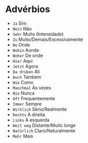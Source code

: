# Advérbios

-   `Ja` Sim
-   `Nein` Não
-   `Sehr` Muito (Intensidade)
-   `Zu` Muito/Demais/Excessivamente
-   `Wo` Onde
-   `Wohin` Aonde
-   `Woher` De onde
-   `Hier` Aqui
-   `Jetzt` Agora
-   `Da drüben` Ali
-   `Auch` Também
-   `Wie` Como
-   `Manchmal` Às vezes
-   `Nie` Nunca
-   `Oft` Frequentemente
-   `Immer` Sempre
-   `Wirklich` Sério/Realmente
-   `Rechts` À direita
-   `Links` À esquerda
-   `Weit weg` Distante/Muito longe
-   `Natürlich` Claro/Naturalmente
-   `Mehr` Mais
